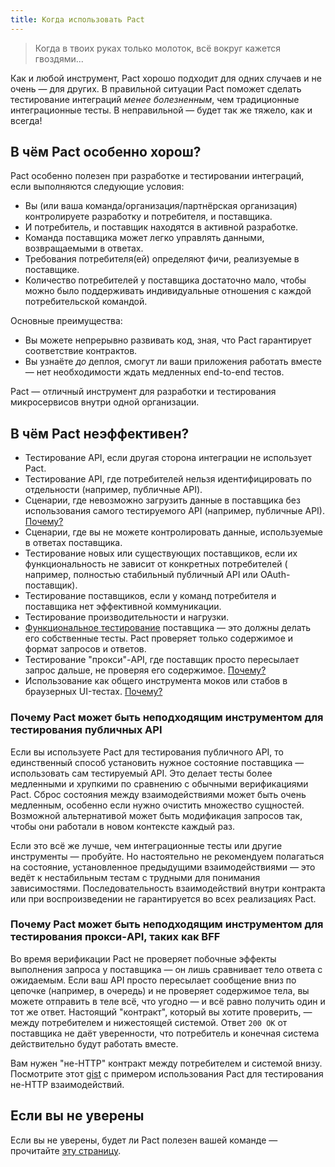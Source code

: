 ```yaml
---
title: Когда использовать Pact
---
```


> Когда в твоих руках только молоток, всё вокруг кажется гвоздями...

Как и любой инструмент, Pact хорошо подходит для одних случаев и не очень — для других. В правильной ситуации Pact
поможет сделать тестирование интеграций _менее болезненным_, чем традиционные интеграционные тесты. В неправильной —
будет так же тяжело, как и всегда!

## В чём Pact особенно хорош?

Pact особенно полезен при разработке и тестировании интеграций, если выполняются следующие условия:

* Вы (или ваша команда/организация/партнёрская организация) контролируете разработку и потребителя, и поставщика.
* И потребитель, и поставщик находятся в активной разработке.
* Команда поставщика может легко управлять данными, возвращаемыми в ответах.
* Требования потребителя(ей) определяют фичи, реализуемые в поставщике.
* Количество потребителей у поставщика достаточно мало, чтобы можно было поддерживать индивидуальные отношения с каждой
  потребительской командой.

Основные преимущества:

* Вы можете непрерывно развивать код, зная, что Pact гарантирует соответствие контрактов.
* Вы узнаёте _до_ деплоя, смогут ли ваши приложения работать вместе — нет необходимости ждать медленных end-to-end
  тестов.

Pact — отличный инструмент для разработки и тестирования микросервисов внутри одной организации.

## В чём Pact неэффективен?

* Тестирование API, если другая сторона интеграции не использует Pact.
* Тестирование API, где потребителей нельзя идентифицировать по отдельности (например, публичные API).
* Сценарии, где невозможно загрузить данные в поставщика без использования самого тестируемого API (например, публичные
  API). [Почему?](#почему-pact-может-быть-неподходящим-инструментом-для-тестирования-публичных-api)
* Сценарии, где вы не можете контролировать данные, используемые в ответах поставщика.
* Тестирование новых или существующих поставщиков, если их функциональность не зависит от конкретных потребителей (
  например, полностью стабильный публичный API или OAuth-поставщик).
* Тестирование поставщиков, если у команд потребителя и поставщика нет эффективной коммуникации.
* Тестирование производительности и нагрузки.
* [Функциональное тестирование](../consumer/contract_tests_not_functional_tests_ru) поставщика — это должны делать его
  собственные тесты. Pact проверяет только содержимое и формат запросов и ответов.
* Тестирование "прокси"-API, где поставщик просто пересылает запрос дальше, не проверяя его
  содержимое. [Почему?](#Почему-Pact-может-быть-неподходящим-инструментом-для-тестирования-прокси-API-таких-как-BFF)
* Использование как общего инструмента моков или стабов в браузерных
  UI-тестах. [Почему?](/consumer#avoid-using-pact-for-tests-that-involve-the-ui)

### Почему Pact может быть неподходящим инструментом для тестирования публичных API

Если вы используете Pact для тестирования публичного API, то единственный способ установить нужное состояние
поставщика — использовать сам тестируемый API. Это делает тесты более медленными и хрупкими по сравнению с обычными
верификациями Pact. Сброс состояния между взаимодействиями может быть очень медленным, особенно если нужно очистить
множество сущностей. Возможной альтернативой может быть модификация запросов так, чтобы они работали в новом контексте
каждый раз.

Если это всё же лучше, чем интеграционные тесты или другие инструменты — пробуйте. Но настоятельно не рекомендуем
полагаться на состояние, установленное предыдущими взаимодействиями — это ведёт к нестабильным тестам с трудными для
понимания зависимостями. Последовательность взаимодействий внутри контракта или при воспроизведении не гарантируется во
всех реализациях Pact.

### Почему Pact может быть неподходящим инструментом для тестирования прокси-API, таких как BFF

Во время верификации Pact не проверяет побочные эффекты выполнения запроса у поставщика — он лишь сравнивает тело ответа
с ожидаемым. Если ваш API просто пересылает сообщение вниз по цепочке (например, в очередь) и не проверяет содержимое
тела, вы можете отправить в теле всё, что угодно — и всё равно получить один и тот же ответ. Настоящий "контракт",
который вы хотите проверить, — между потребителем и нижестоящей системой. Ответ `200 OK` от поставщика не даёт
уверенности, что потребитель и конечная система действительно будут работать вместе.

Вам нужен "не-HTTP" контракт между потребителем и системой внизу. Посмотрите
этот [gist](https://gist.github.com/bethesque/0ee446a9f93db4dd0697) с примером использования Pact для тестирования
не-HTTP взаимодействий.

## Если вы не уверены

Если вы не уверены, будет ли Pact полезен вашей команде — прочитайте [эту страницу](../faq/convinceme_ru.md).
